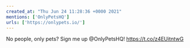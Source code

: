```yaml
---
created_at: "Thu Jun 24 11:28:36 +0000 2021"
mentions: ['OnlyPetsHQ']
urls: ['https://onlypets.io/']
---
```


No people, only pets? Sign me up @OnlyPetsHQ! https://t.co/z4EUitntwG